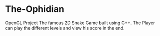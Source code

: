 # The-Ophidian
OpenGL Project 
The famous 2D Snake Game built using C++.
The Player can play the different levels and view his score in the end.
